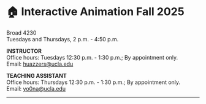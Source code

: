 <style>
    @media (min-width: 768px) {
        .col-md-9 {
            width: 100% !important;
        }
        
        .d-md-block {
        display: none !important;
        }
        
        #component-content{
            margin-left:0 !important;
        }
    }
</style>

<script>
window.onload = function(e){
    var cell = document.getElementById('component-site-name');
    var caseId = cell.innerHTML;
    cell.innerHTML = '';
    var link = document.createElement('a');
    link.href = '';
    link.appendChild(document.createTextNode(caseId));
    cell.appendChild(link);
}
</script>

# 🏠 Interactive Animation Fall 2025

Broad 4230<br/>
Tuesdays and Thursdays, 2 p.m. - 4:50 p.m.

**INSTRUCTOR**<br/>
Office hours: Tuesdays 12:30 p.m. - 1:30 p.m.; By appointment only.<br/>
Email: huazzers@ucla.edu

**TEACHING ASSISTANT**<br/>
Office hours: Thursdays 12:30 p.m. - 1:30 p.m.; By appointment only.<br/>
Email: yo0na@ucla.edu

---